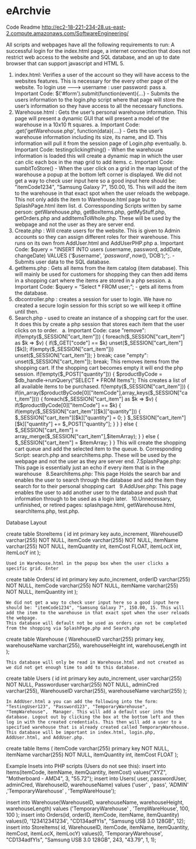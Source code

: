 # eArchvie

Code Readme 
http://ec2-18-221-234-28.us-east-2.compute.amazonaws.com/SoftwareEngineering/

All scripts and webpages have all the following requirements to run: A successful login for the index.html page, a internet connection that does not restrict web access to the website and SQL database, and an up to date browser that can support javascript and HTML 5. 
1. index.html: Verifies a user of the account so they will have access to the websites features. This is necessary for the every other page of the website. To login use ---> username : user password: pass 
	a. Important Code: $('#form').submit(function(event){...} - Submits the users information to the login.php script where that page will store the user’s information so they have access to all the necessary functions. 
2. Warehouse.html : Gets the user’s personal warehouse information. This page will present a dynamic GUI that will present a model of the warehouse in a 10x10 ft squares. 
	a. Important Code: .get('getWarehouse.php', function(data){....} - Gets the user’s warehouse information including its size, its name, and ID. This information will pull it from the session page of Login.php eventually. 
	b. Important Code: testingclickingthing() - When the warehouse information is loaded this will create a dynamic map in which the user can clic each box in the map grid to add items.
	c. Important Code: sumbitToStore() - When the user click on a grid in the map layout of the warehouse a popup at the bottom left corner is displayed. We did not get a way to check user input here so a good input here should be: "itemCode1234", "Samsung Galaxy 7", 150.00, 15. This will add the item to the warehouse in that exact spot when the user reloads the webpage. This not only adds the item to Warehouse.html page but to SplashPage.html item list. 
	d. Corressponding Scripts written by same person: getWarehouse.php, getBoxItems.php, getMyStuff.php, getOrders.php and addItemsToWhole.php. These will be used by the webpage and not the user as they are server end.
3. Create.php : Will create users for the website. This is given to Admin accounts so they can assign different roles for their warehouse. This runs on its own from AddUser.html and AddUserPHP.php
	a. Important Code: $query = "INSERT INTO users (username, password, addDate, changeDate) VALUES ('$username', '$password', now(), '$DOB');";. - Submits user data to the SQL database. 
4. getItems.php : Gets all items from the item catalog (item database). This will mainly be used for customers for shopping they can then add items in a shopping cart where the items are stored in a php session. 
	a. Important Code: $query = “Select * FROM user;”; - gets all items from the database. 
5. dbcontroller.php : creates a session for user to login. We have no created a secure login session for this script so we will keep it offline until then.  
6. Search.php - used to create an instance of a shopping cart for the user. It does this by create a php session that stores each item that the user clicks on to order.  
	a. Important Code: case "remove": 
if(!empty($_SESSION["cart_item"])) { foreach($_SESSION["cart_item"] as $k => $v) { if($_GET["code"] == $k) unset($_SESSION["cart_item"][$k]); if(empty($_SESSION["cart_item"])) unset($_SESSION["cart_item"]); 
} break; 
case "empty": unset($_SESSION["cart_item"]); break; 
This removes items from the shopping cart. If the shopping cart becomes empty it will end the php session. 
if(!empty($_POST["quantity"])) { 
$productByCode = $db_handle->runQuery("SELECT * FROM Items"); This creates a list of all available items to be purchased. 
f(!empty($_SESSION["cart_item"])) { if(in_array($productByCode[0]["itemCode"],array_keys($_SESSION["ca t_item"]))) { foreach($_SESSION["cart_item"] as $k => $v) { if($productByCode[0]["itemCode"] == $k) { if(empty($_SESSION["cart_item"][$k]["quantity"])) { $_SESSION["cart_item"][$k]["quantity"] = 0; } $_SESSION["cart_item"][$k]["quantity"] += $_POST["quantity"]; } } } else { $_SESSION["cart_item"] = array_merge($_SESSION["cart_item"],$itemArray); } } else { $_SESSION["cart_item"] = $itemArray; } } 
This will create the shopping cart queue and add the selected item to the queue. 
	b. Corresponding Script: search.php and searchItems.php. These will be used by the webpage and not the user as they are server end.
7.SplashPage.php: This page is essentially just an echo if every item that is in the warehouse  
8.SearchItems.php: This page Holds the search bar and enables the user to search through the database and add the item they search for to their personal shopping cart  
9.AddUser.php: This page enables the user to add another user to the database and push that information through to be used as a login later.  
10.Unnecessary, unfinished, or retired pages: splashpage.html, getWarehouse.html, searchItems.php, test.php.  

Database Layout

create table StoreItems (
	id int primary key auto_increment,
    WarehouseID varchar(255) NOT NULL,
	itemCode varchar(255) NOT NULL,
    itemName varchar(255) NOT NULL,
    itemQuantity int,
    itemCost FLOAT,
    itemLocX int,
    itemLocY int
    );
    
    Used in Warehouse.html in the popup box when the user clicks a specific grid. Enter 
    
create table Orders(
	id int primary key auto_increment,
    orderID varchar(255) NOT NULL,
	itemCode varchar(255) NOT NULL,
    itemName varchar(255) NOT NULL,
    itemQuantity int
    );
    
    We did not get a way to check user input here so a good input here should be: "itemCode1234", "Samsung Galaxy 7", 150.00, 15. This will add the item to the warehouse in that exact spot when the user reloads the webpage. 
    This database will default not be used as orders can not be completed from the shopping via SplashPage.php and Search.php
    
create table Warehouse (
		WarehouseID varchar(255) primary key,
        warehouseName varchar(255),
        warehouseHeight int,
        warehouseLength int
    );
    
    This database will only be read in Warehouse.html and not created as we did not get enough time to add to this database.
        
create table Users (
	id int primary key auto_increment,
    user varchar(255) NOT NULL,
    Passworduser varchar(255) NOT NULL,
	adminCred varchar(255),
    WarehouseID varchar(255),
    warehouseName varchar(255)
    );
    
    In AddUser.html a you can add the following into the form: "TestingUser123", "Password123", "TemporaryWarehouse", "TempWarehouse",  Manager. This will add a default user into the database. Logout out by clicking the box at the bottom left and then log in with the created credentials. This then will add a user to a specified warehouse that is already created called TemporaryWarehouse.
    This database will be important in index.html, login.php, AddUser.html, and AddUser.php.  
    
    
create table Items (
	itemCode varchar(255) primary key NOT NULL,
    itemName varchar(255) NOT NULL,
    itemQuantity int,
    itemCost FLOAT
    );
    
 Example Insets into PHP scripts (Users do not see this):
insert into Items(itemCode, itemName, itemQuantity, itemCost) values("XYZ", "Motherboard - AMD4", 3, "55.72");
insert into Users( user, passwordUser, adminCred, WarehouseID, warehouseName) values ('user' , 'pass', 'ADMIN' ,'TemporaryWarehouse' , 'TempWareHouse');

insert into Warehouse(WarehouseID, warehouseName, warehouseHeight, warehouseLength) values ('TemporaryWarehouse' , 'TempWareHouse',  100, 100 );
insert into Orders(id, orderID, itemCode, itemName, itemQuantity) values(0, '123412341234', "CD134adfYIs", "Samsung USB 3.0 128GB",  12);
insert into StoreItems(	id, WarehouseID, itemCode, itemName, itemQuantity, itemCost, itemLocX, itemLocY) values(0, 'TemporaryWarehouse', "CD134adfYIs", "Samsung USB 3.0 128GB",  243, "43.79", 1, 1);
